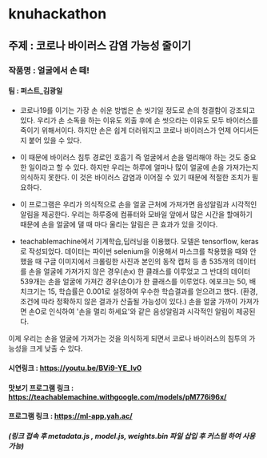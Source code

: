 # knuhackathon
## 주제 : 코로나 바이러스 감염 가능성 줄이기
### 작품명 : 얼굴에서 손 떼!
#### 팀 : 퍼스트_김광일
- 코로나19를 이기는 가장 손 쉬운 방법은 손 씻기일 정도로 손의 청결함이 강조되고 있다.
우리가 손 소독을 하는 이유도 외출 후에 손 씻으라는 이유도 모두 바이러스를 죽이기 위해서이다.
하지만 손은 쉽게 더러워지고 코로나 바이러스가 언제 어디서든지 붙어 있을 수 있다.

- 이 때문에 바이러스 침투 경로인 호흡기 즉 얼굴에서 손을 멀리해야 하는 것도 중요한 일이라고 할 수 있다.
하지만 우리는 하루에 얼마나 많이 얼굴에 손을 가져가는지 의식하지 못한다.
이 것은 바이러스 감염과 이어질 수 있기 때문에 적절한 조치가 필요하다.

- 이 프로그램은 우리가 의식적으로 손을 얼굴 근처에 가져가면 음성알림과 시각적인 알림을 제공한다.
우리는 하루중에 컴퓨터와 모바일 앞에서 많은 시간을 할애하기 때문에 손을 얼굴에 댈 때 마다 울리는 알림은
큰 효과가 있을 것이다.

- teachablemachine에서 기계학습,딥러닝을 이용했다.
모델은  tensorflow, keras로 작성되었다.
데이터는 파이썬 selenium을 이용해서 마스크를 착용했을 때와 안했을 때 구글 이미지에서 크롤링한 사진과 본인의 동작 캡처 등 총 535개의 데이터를 손을 얼굴에 가져가지 않은 경우(손x) 한 클래스를 이루었고 
그 반대의 데이터 539개는 손을 얼굴에 가져간 경우(손O)가 한 클래스를 이루었다. 
에포크는 50, 배치크기는 15, 학습률은 0.001로 설정하여 우수한 학습결과를 얻으려고 했다.
(환경, 조건에 따라 정확하지 않은 결과가 산출될 가능성이 있다.)
손을 얼굴 가까이 가져가면 손O로 인식하여 '손을 멀리 하세요'와 같은 음성알림과 시각적인 알림이 제공된다.

이제 우리는 손을 얼굴에 가져가는 것을 의식하게 되면서 코로나 바이러스의 침투의 가능성을 크게 낮출 수 있다.

#### 시연링크 : https://youtu.be/BVi9-YE_Iv0
#### 맛보기 프로그램 링크 : https://teachablemachine.withgoogle.com/models/pM776i96x/
#### 프로그램 링크 : https://ml-app.yah.ac/
##### (링크 접속 후 metadata.js , model.js, weights.bin 파일 삽입 후 커스텀 하여 사용 가능)
